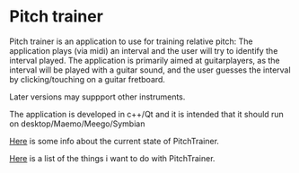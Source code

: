 # Pitch trainer #

Pitch trainer is an application to use for training relative pitch: The application plays (via midi) an interval and the user will try to identify the interval played.
The application is primarily aimed at guitarplayers, as the interval will be played with a guitar sound, and the user guesses the interval by clicking/touching on a guitar fretboard.

Later versions may suppport other instruments.

The application is developed in c++/Qt and it is intended that it should run on desktop/Maemo/Meego/Symbian

[Here](StateOfPitchTrainer.md) is some info about the current state of PitchTrainer.

[Here](PitchTrainerTodos.md) is a list of the things i want to do with PitchTrainer.